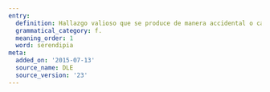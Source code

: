 ```yaml
---
entry:
  definition: Hallazgo valioso que se produce de manera accidental o casual.
  grammatical_category: f.
  meaning_order: 1
  word: serendipia
meta:
  added_on: '2015-07-13'
  source_name: DLE
  source_version: '23'
---
```

